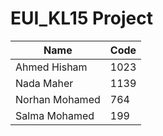 # EUI_KL15 Project
 | Name  | Code |
| ------------- | ------------- |
| Ahmed Hisham  | 1023  |
| Nada Maher  | 1139  |
| Norhan Mohamed  | 764  |
| Salma Mohamed | 199  |
